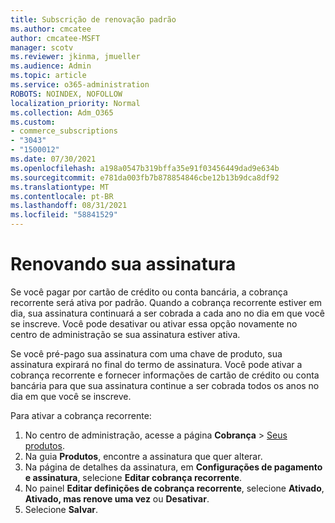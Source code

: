 ```yaml
---
title: Subscrição de renovação padrão
ms.author: cmcatee
author: cmcatee-MSFT
manager: scotv
ms.reviewer: jkinma, jmueller
ms.audience: Admin
ms.topic: article
ms.service: o365-administration
ROBOTS: NOINDEX, NOFOLLOW
localization_priority: Normal
ms.collection: Adm_O365
ms.custom:
- commerce_subscriptions
- "3043"
- "1500012"
ms.date: 07/30/2021
ms.openlocfilehash: a198a0547b319bffa35e91f03456449dad9e634b
ms.sourcegitcommit: e781da003fb7b878854846cbe12b13b9dca8df92
ms.translationtype: MT
ms.contentlocale: pt-BR
ms.lasthandoff: 08/31/2021
ms.locfileid: "58841529"
---
```

# <a name="renewing-your-subscription"></a>Renovando sua assinatura

Se você pagar por cartão de crédito ou conta bancária, a cobrança recorrente será ativa por padrão. Quando a cobrança recorrente estiver em dia, sua assinatura continuará a ser cobrada a cada ano no dia em que você se inscreve. Você pode desativar ou ativar essa opção novamente no centro de administração se sua assinatura estiver ativa.

Se você pré-pago sua assinatura com uma chave de produto, sua assinatura expirará no final do termo de assinatura. Você pode ativar a cobrança recorrente e fornecer informações de cartão de crédito ou conta bancária para que sua assinatura continue a ser cobrada todos os anos no dia em que você se inscreve.

Para ativar a cobrança recorrente:

1. No centro de administração, acesse a página **Cobrança** > [Seus produtos](https://go.microsoft.com/fwlink/p/?linkid=842054).
2. Na guia **Produtos**, encontre a assinatura que quer alterar.
3. Na página de detalhes da assinatura, em **Configurações de pagamento e assinatura**, selecione **Editar cobrança recorrente**.
4. No painel **Editar definições de cobrança recorrente**, selecione **Ativado**, **Ativado, mas renove uma vez** ou **Desativar**.
5. Selecione **Salvar**. 